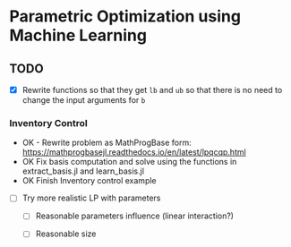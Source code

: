 # Parametric Optimization using Machine Learning


## TODO

- [x] Rewrite functions so that they get `lb` and `ub` so that there is no need to change the input arguments for `b`


### Inventory Control
- OK - Rewrite problem as MathProgBase form: https://mathprogbasejl.readthedocs.io/en/latest/lpqcqp.html
- OK Fix basis computation and solve using the functions in extract_basis.jl and learn_basis.jl
- OK Finish Inventory control example

- [ ] Try more realistic LP with parameters
  - [ ] Reasonable parameters influence (linear interaction?)
  - [ ] Reasonable size


